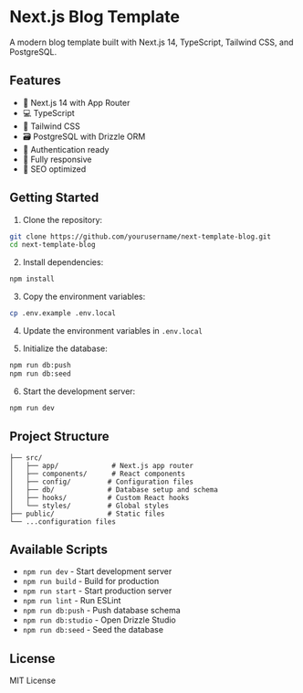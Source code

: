 # Next.js Blog Template

A modern blog template built with Next.js 14, TypeScript, Tailwind CSS, and PostgreSQL.

## Features

- 🚀 Next.js 14 with App Router
- 💻 TypeScript
- 🎨 Tailwind CSS
- 🗃️ PostgreSQL with Drizzle ORM
- 🔐 Authentication ready
- 📱 Fully responsive
- 🎯 SEO optimized

## Getting Started

1. Clone the repository:

```bash
git clone https://github.com/yourusername/next-template-blog.git
cd next-template-blog
```

2. Install dependencies:

```bash
npm install
```

3. Copy the environment variables:

```bash
cp .env.example .env.local
```

4. Update the environment variables in `.env.local`

5. Initialize the database:

```bash
npm run db:push
npm run db:seed
```

6. Start the development server:

```bash
npm run dev
```

## Project Structure

```
├── src/
│   ├── app/             # Next.js app router
│   ├── components/      # React components
│   ├── config/         # Configuration files
│   ├── db/             # Database setup and schema
│   ├── hooks/          # Custom React hooks
│   └── styles/         # Global styles
├── public/             # Static files
└── ...configuration files
```

## Available Scripts

- `npm run dev` - Start development server
- `npm run build` - Build for production
- `npm run start` - Start production server
- `npm run lint` - Run ESLint
- `npm run db:push` - Push database schema
- `npm run db:studio` - Open Drizzle Studio
- `npm run db:seed` - Seed the database

## License

MIT License
